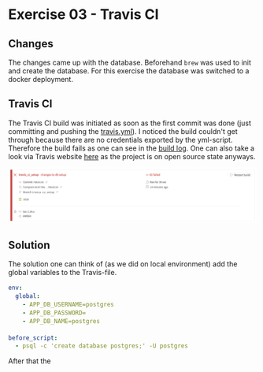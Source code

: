 # Exercise 03 - Travis CI

## Changes
The changes came up with the database. Beforehand `brew` was used to init and create the database. For this exercise the database was switched to a docker deployment.

## Travis CI
The Travis CI build was initiated as soon as the first commit was done (just committing and pushing the [travis.yml](.travis.yml)). I noticed the build couldn't get through because there are no credentials exported by the yml-script. Therefore the build fails as one can see in the [build log](build.log). One can also take a look via Travis website [here](https://travis-ci.com/github/s018/go-mux) as the project is on open source state anyways.

![](screenshots/travis_fail.png)

## Solution
The solution one can think of (as we did on local environment) add the global variables to the Travis-file.
```YAML
env:
  global:
    - APP_DB_USERNAME=postgres
    - APP_DB_PASSWORD=
    - APP_DB_NAME=postgres

before_script:
  - psql -c 'create database postgres;' -U postgres
```

After that the 